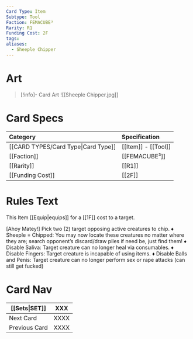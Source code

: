 ```yaml
---
Card Type: Item
Subtype: Tool
Faction: FEMACUBE³
Rarity: R1
Funding Cost: 2F
tags: 
aliases:
  - Sheeple Chipper
---
```

# Art

> [!info]- Card Art
> ![[Sheeple Chipper.jpg]]

# Card Specs

| Category | Specification| 
| :--- | :--- |
| [[CARD TYPES/Card Type\|Card Type]] | [[Item]] - [[Tool]] |  
| [[Faction]] | [[FEMACUBE³]] | 
| [[Rarity]] | [[R1]] |  
| [[Funding Cost]] | [[2F]] |  

# Rules Text

This Item [[Equip|equips]] for a [[1F]] cost to a target.  

[Ahoy Matey!] 
Pick two (2) target opposing active creatures to chip.
♦ Sheeple = Chipped: You may now locate these creatures no matter where they are; 
search opponent’s discard/draw piles if need be, just find them!
♦ Disable Saliva: Target creature can no longer heal via consumables.
♦ Disable Fingers: Target creature is incapable of using items.
♦ Disable Balls and Penis: Target creature can no longer perform sex or rape attacks (can still get fucked)

# Card Nav

| [[Sets\|SET]] | XXX |  
| --- | --- |  
| Next Card | XXXX |  
| Previous Card | XXXX |  

